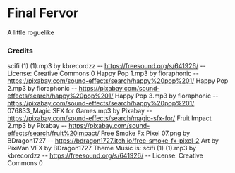 # Final Fervor
A little roguelike


### Credits
scifi (1) (1).mp3 by kbrecordzz -- https://freesound.org/s/641926/ -- License: Creative Commons 0
Happy Pop 1.mp3 by floraphonic -- https://pixabay.com/sound-effects/search/happy%20pop%201/
Happy Pop 2.mp3 by floraphonic -- https://pixabay.com/sound-effects/search/happy%20pop%201/
Happy Pop 3.mp3 by floraphonic -- https://pixabay.com/sound-effects/search/happy%20pop%201/
076833_Magic SFX for Games.mp3 by Pixabay -- https://pixabay.com/sound-effects/search/magic-sfx-for/
Fruit Impact 2.mp3 by Pixabay -- https://pixabay.com/sound-effects/search/fruit%20impact/
Free Smoke Fx Pixel 07.png by BDragon1727 -- https://bdragon1727.itch.io/free-smoke-fx-pixel-2
Art by PixiVan
VFX by BDragon1727
Theme Music is: scifi (1) (1).mp3 by kbrecordzz -- https://freesound.org/s/641926/ -- License: Creative Commons 0

